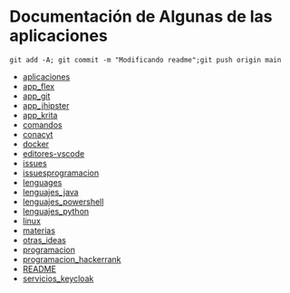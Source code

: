 # Documentación de Algunas de las aplicaciones
~~~
git add -A; git commit -m "Modificando readme";git push origin main
~~~
- [aplicaciones](aplicaciones/indice.md)
- [app_flex](app_flex/indice.md)
- [app_git](app_git/indice.md)
- [app_jhipster](app_jhipster/indice.md)
- [app_krita](app_krita/indice.md)
- [comandos](comandos/indice.md)
- [conacyt](conacyt/indice.md)
- [docker](docker/indice.md)
- [editores-vscode](editores-vscode/indice.md)
- [issues](issues.md/indice.md)
- [issuesprogramacion](issuesprogramacion.md/indice.md)
- [lenguages](lenguages/indice.md)
- [lenguajes_java](lenguajes_java/indice.md)
- [lenguajes_powershell](lenguajes_powershell/indice.md)
- [lenguajes_python](lenguajes_python/indice.md)
- [linux](linux/indice.md)
- [materias](materias/indice.md)
- [otras_ideas](otras_ideas/indice.md)
- [programacion](programacion/indice.md)
- [programacion_hackerrank](programacion_hackerrank/indice.md)
- [README](README.md/indice.md)
- [servicios_keycloak](servicios_keycloak/indice.md)